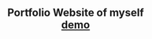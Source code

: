<h2 align="center">
  Portfolio Website of myself<br/>
  <a href="[https://soumyajit.vercel.app/](https://decatellejonathan.vercel.app/)" target="_blank">demo</a>
</h2>
